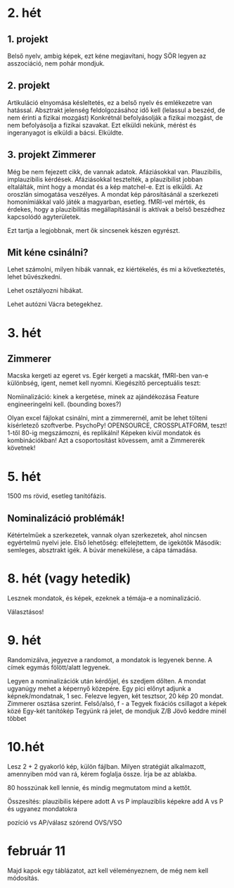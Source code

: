 # 2. hét
## 1. projekt
Belső nyelv, ambig képek, ezt kéne megjavítani, hogy SÖR legyen az asszociáció, nem pohár mondjuk. 


## 2. projekt
Artikuláció elnyomása késleltetés, ez a belső nyelv és emlékezetre van hatással.
Absztrakt jelenség feldolgozásához idő kell (lelassul a beszéd, de nem érinti a fizikai mozgást)
Konkrétnál befolyásolják a fizikai mozgást, de nem befolyásolja a fizikai szavakat.
Ezt elküldi nekünk, mérést és ingeranyagot is elküldi a bácsi.
Elküldte.

## 3. projekt Zimmerer
Még be nem fejezett cikk, de vannak adatok. Afáziásokkal van.
Plauzibilis, implauzibilis kérdések. 
Afáziásokkal tesztelték, a plauzibilist jobban eltalálták, mint hogy a mondat és a kép matchel-e.
Ezt is elküldi. Az oroszlán simogatása veszélyes. 
A mondat kép párosításánál a szerkezeti homonímiákkal való játék a magyarban, esetleg.
fMRI-vel mérték, és érdekes, hogy a plauzibilitás megállapításánál is aktívak a belső beszédhez kapcsolódó agyterületek.

Ezt tartja a legjobbnak, mert ők sincsenek készen egyrészt.

## Mit kéne csinálni?

Lehet számolni, milyen hibák vannak, ez kiértékelés, és mi a következtetés, lehet bűvészkedni.

Lehet osztályozni hibákat.

Lehet autózni Vácra betegekhez.

# 3. hét

## Zimmerer

Macska kergeti az egeret vs. Egér kergeti a macskát, fMRI-ben van-e különbség, igent, nemet kell nyomni.
Kiegészítő perceptuális teszt: 

Nomiinalizáció: kinek a kergetése, minek az ajándékozása
Feature engineeringelni kell. (bounding boxes?)

Olyan excel fájlokat csinálni, mint a zimmerernél, amit be lehet tölteni kísérletező szoftverbe. 
PsychoPy! OPENSOURCE, CROSSPLATFORM, teszt!
1-től 80-ig megszámozni, és replikálni! 
Képeken kívül mondatok és kombinációkban!
Azt a csoportosítást kövessem, amit a Zimmererék követnek!

# 5. hét 

1500 ms rövid, esetleg tanítófázis. 

## Nominalizáció problémák!

Kétértelműek a szerkezetek, vannak olyan szerkezetek, ahol nincsen egyértelmű nyelvi jele.
Első lehetőség: elfelejtettem, de igekötők
Második: semleges, absztrakt igék.
A búvár menekülése, a cápa támadása.

# 8. hét (vagy hetedik)

Lesznek mondatok, és képek, ezeknek a témája-e a nominalizáció.

Választásos!

# 9. hét

Randomizálva, jegyezve a randomot, a mondatok is legyenek benne.
A címek egymás fölött/alatt legyenek.

Legyen a nominalizációk után kérdőjel, és szedjem dőlten. 
A mondat ugyanúgy mehet a képernyő közepére.
Egy pici előnyt adjunk a képnek/mondatnak, 1 sec.
Felezve legyen, két tesztsor, 20 kép 20 mondat.
Zimmerer osztása szerint.
Felső/alsó, f - a
Tegyek fixációs csillagot a képek közé
Egy-két tanítókép
Tegyünk rá jelet, de mondjuk Z/B
Jövő keddre minél többet

# 10.hét

Lesz 2 + 2 gyakorló kép, külön fájlban. 
Milyen stratégiát alkalmazott, amennyiben mód van rá, kérem foglalja össze.
Írja be az ablakba. 

80 hosszúnak kell lennie, és mindig megmutatom mind a kettőt.

Összesítés: 
plauzibilis képere adott A vs P
implauziblis képekre add A vs P
és ugyanez mondatokra

pozíció vs AP/válasz
szórend OVS/VSO

# február 11
Majd kapok egy táblázatot, azt kell véleményeznem, de még nem kell módosítás.
